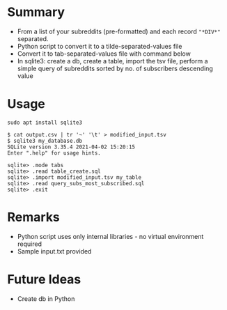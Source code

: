 # Summary

- From a list of your subreddits (pre-formatted) and each record `"*DIV*"` separated.
- Python script to convert it to a tilde-separated-values file
- Convert it to tab-separated-values file with command below
- In sqlite3: create a db, create a table, import the tsv file, perform a simple query of subreddits sorted by no. of subscribers descending value

# Usage

```shell
sudo apt install sqlite3

$ cat output.csv | tr '~' '\t' > modified_input.tsv
$ sqlite3 my_database.db
SQLite version 3.35.4 2021-04-02 15:20:15
Enter ".help" for usage hints.

sqlite> .mode tabs
sqlite> .read table_create.sql
sqlite> .import modified_input.tsv my_table
sqlite> .read query_subs_most_subscribed.sql
sqlite> .exit
```

# Remarks
- Python script uses only internal libraries - no virtual environment required
- Sample input.txt provided

# Future Ideas
- Create db in Python
